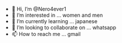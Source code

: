 - 👋 Hi, I’m @Nero4ever1
- 👀 I’m interested in ... women and men
- 🌱 I’m currently learning ... japanese
- 💞️ I’m looking to collaborate on ... whatsapp
- 📫 How to reach me ... gmail

<!---
Nero4ever1/Nero4ever1 is a ✨ special ✨ repository because its `README.md` (this file) appears on your GitHub profile.
You can click the Preview link to take a look at your changes.
--->
